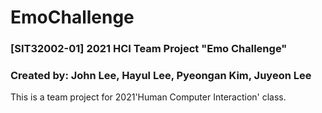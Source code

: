 # EmoChallenge
### [SIT32002-01] 2021 HCI Team Project "Emo Challenge" 
### Created by: John Lee, Hayul Lee, Pyeongan Kim, Juyeon Lee

This is a team project for 2021'Human Computer Interaction' class. 
